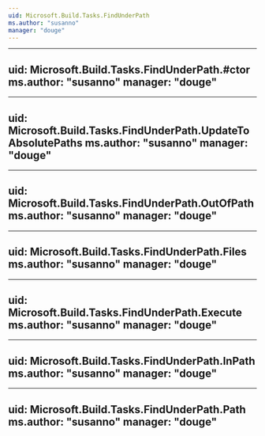 ```yaml
---
uid: Microsoft.Build.Tasks.FindUnderPath
ms.author: "susanno"
manager: "douge"
---
```


---
uid: Microsoft.Build.Tasks.FindUnderPath.#ctor
ms.author: "susanno"
manager: "douge"
---

---
uid: Microsoft.Build.Tasks.FindUnderPath.UpdateToAbsolutePaths
ms.author: "susanno"
manager: "douge"
---

---
uid: Microsoft.Build.Tasks.FindUnderPath.OutOfPath
ms.author: "susanno"
manager: "douge"
---

---
uid: Microsoft.Build.Tasks.FindUnderPath.Files
ms.author: "susanno"
manager: "douge"
---

---
uid: Microsoft.Build.Tasks.FindUnderPath.Execute
ms.author: "susanno"
manager: "douge"
---

---
uid: Microsoft.Build.Tasks.FindUnderPath.InPath
ms.author: "susanno"
manager: "douge"
---

---
uid: Microsoft.Build.Tasks.FindUnderPath.Path
ms.author: "susanno"
manager: "douge"
---
